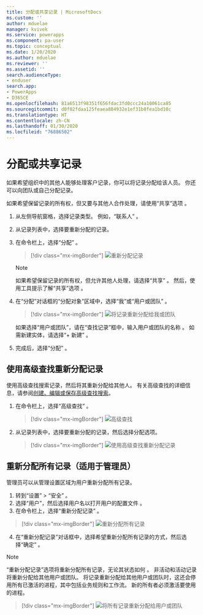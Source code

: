 ```yaml
---
title: 分配或共享记录 | MicrosoftDocs
ms.custom: ''
author: mduelae
manager: kvivek
ms.service: powerapps
ms.component: pa-user
ms.topic: conceptual
ms.date: 1/20/2020
ms.author: mduelae
ms.reviewer: ''
ms.assetid: ''
search.audienceType:
- enduser
search.app:
- PowerApps
- D365CE
ms.openlocfilehash: 81a6513f98351f656fdac3fd0ccc24a10061ca85
ms.sourcegitcommit: d0f02fdaa125feaea884932e1ef31b8fea1bd10c
ms.translationtype: HT
ms.contentlocale: zh-CN
ms.lasthandoff: 01/30/2020
ms.locfileid: "76886502"
---
```

# <a name="assign-or-share-records"></a>分配或共享记录

如果希望组织中的其他人能够处理客户记录，你可以将记录分配给该人员。 你还可以向团队或自己分配记录。  

如果希望保留记录的所有权，但又要与其他人合作处理，请使用“共享”选项  。 

1. 从左侧导航窗格，选择记录类型。 例如，“联系人”  。

2. 从记录列表中，选择要重新分配的记录。  
  
3. 在命令栏上，选择“分配”  。

   > [!div class="mx-imgBorder"]
   > ![重新分配记录](media/assign1.png "重新分配记录")

   > [!NOTE]
   > 如果希望保留记录的所有权，但允许其他人处理，请选择“共享”  。 然后，使用工具提示了解“共享”选项  。 
   
4. 在“分配”对话框的“分配对象”区域中，选择“我”或“用户或团队”    。

   > [!div class="mx-imgBorder"]
   > ![将记录重新分配给我或团队](media/assign2.png "向我和团队重新分配记录")
  
   如果选择“用户或团队”，请在“查找记录”框中，输入用户或团队的名称   。 如需新建实体，请选择“+ 新建”  。
  
5. 完成后，选择“分配”  。

## <a name="use-advanced-find-to-reassign-records"></a>使用高级查找重新分配记录

使用高级查找搜索记录，然后将其重新分配给其他人。 有关高级查找的详细信息，请参阅[创建、编辑或保存高级查找搜索](advanced-find.md)。


1. 在命令栏上，选择“高级查找”  。

   > [!div class="mx-imgBorder"]
   > ![高级查找](media/assign3.png "高级查找")
   
2. 从记录列表中，选择要重新分配的记录，然后选择分配选项。

   > [!div class="mx-imgBorder"]
   > ![使用高级查找重新分配记录](media/assign4.png "使用高级查找重新分配记录")
   
 
 ## <a name="reassign-all-records-for-admins"></a>重新分配所有记录（适用于管理员）
 
 管理员可以从管理设置区域为用户重新分配所有记录。
 
 1. 转到“设置” > “安全”   。
 2. 选择“用户”，然后选择用户名以打开用户的配置文件  。
 3. 在命令栏上，选择“重新分配记录”  。
 
   > [!div class="mx-imgBorder"]
   > ![重新分配所有记录](media/assign5.png "重新分配所有记录")
   
 4. 在“重新分配记录”对话框中，选择希望重新分配所有记录的方式，然后选择“确定”   。
 
  > [!NOTE]
   > “重新分配记录”选项将重新分配所有记录，无论其状态如何  。 非活动和活动记录将重新分配给其他用户或团队。 将记录重新分配给其他用户或团队时，这还会停用所有已激活的进程，其中包括业务规则和工作流。 新的所有者必须激活要使用的进程。
 
   > [!div class="mx-imgBorder"]
   > ![将所有记录重新分配给用户或团队](media/assign6.png "将所有记录重新分配给用户或团队")
 

